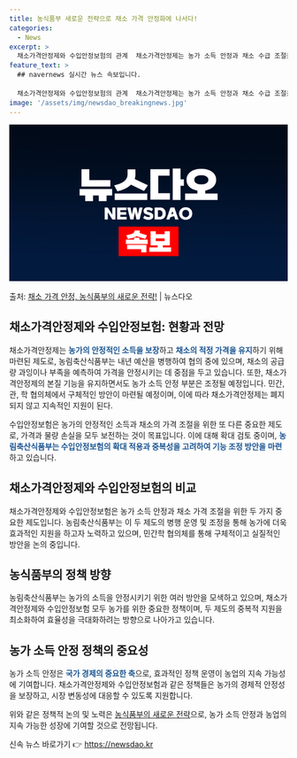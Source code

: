 ```yaml
---
title: 농식품부 새로운 전략으로 채소 가격 안정화에 나서다!
categories:
  - News
excerpt: >
  채소가격안정제와 수입안정보험의 관계  채소가격안정제는 농가 소득 안정과 채소 수급 조절을 위한 중요한 정책입…
feature_text: >
  ## navernews 실시간 뉴스 속보입니다.

  채소가격안정제와 수입안정보험의 관계  채소가격안정제는 농가 소득 안정과 채소 수급 조절을 위한 중요한 정책입…
image: '/assets/img/newsdao_breakingnews.jpg'
---
```


![뉴스다오 속보](/assets/img/newsdao_breakingnews.jpg)

<p>출처: <a href="https://newsdao.kr/4717" rel="dofollow">채소 가격 안정, 농식품부의 새로운 전략!</a> | 뉴스다오</p>

<h2 data-ke-size="size26">채소가격안정제와 수입안정보험: 현황과 전망</h2>
채소가격안정제는 <b><span style="color: #1a5490;">농가의 안정적인 소득을 보장</span></b>하고 <b><span style="color: #1a5490;">채소의 적정 가격을 유지</span></b>하기 위해 마련된 제도로, 농림축산식품부는 내년 예산을 병행하여 협의 중에 있으며, 채소의 공급량 과잉이나 부족을 예측하여 가격을 안정시키는 데 중점을 두고 있습니다. 또한, 채소가격안정제의 본질 기능을 유지하면서도 농가 소득 안정 부분은 조정될 예정입니다. 민간, 관, 학 협의체에서 구체적인 방안이 마련될 예정이며, 이에 따라 채소가격안정제는 폐지되지 않고 지속적인 지원이 된다. 

수입안정보험은 농가의 안정적인 소득과 채소의 가격 조절을 위한 또 다른 중요한 제도로, 가격과 물량 손실을 모두 보전하는 것이 목표입니다. 이에 대해 확대 검토 중이며, <b><span style="color: #1a5490;">농림축산식품부는 수입안정보험의 확대 적용과 중복성을 고려하여 기능 조정 방안을 마련</span></b>하고 있습니다.

<h2 data-ke-size="size26">채소가격안정제와 수입안정보험의 비교</h2>
채소가격안정제와 수입안정보험은 농가 소득 안정과 채소 가격 조절을 위한 두 가지 중요한 제도입니다. 농림축산식품부는 이 두 제도의 병행 운영 및 조정을 통해 농가에 더욱 효과적인 지원을 하고자 노력하고 있으며, 민간학 협의체를 통해 구체적이고 실질적인 방안을 논의 중입니다. 

<h2 data-ke-size="size26">농식품부의 정책 방향</h2>
농림축산식품부는 농가의 소득을 안정시키기 위한 여러 방안을 모색하고 있으며, 채소가격안정제와 수입안정보험 모두 농가를 위한 중요한 정책이며, 두 제도의 중복적 지원을 최소화하여 효율성을 극대화하려는 방향으로 나아가고 있습니다. 

<h2 data-ke-size="size26">농가 소득 안정 정책의 중요성</h2>
농가 소득 안정은 <b><span style="color: #1a5490;">국가 경제의 중요한 축</span></b>으로, 효과적인 정책 운영이 농업의 지속 가능성에 기여합니다. 채소가격안정제와 수입안정보험과 같은 정책들은 농가의 경제적 안정성을 보장하고, 시장 변동성에 대응할 수 있도록 지원합니다. 

위와 같은 정책적 논의 및 노력은 <a href="https://newsdao.kr/4717">농식품부의 새로운 전략</a>으로, 농가 소득 안정과 농업의 지속 가능한 성장에 기여할 것으로 전망됩니다. 

신속 뉴스 바로가기 👉 <a href="https://newsdao.kr" rel="dofollow">https://newsdao.kr</a>


